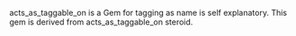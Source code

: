 acts_as_taggable_on is a Gem for tagging as name is self explanatory. This gem is derived from acts_as_taggable_on steroid.
